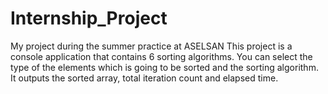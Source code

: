 # Internship_Project
My project during the summer practice at ASELSAN
This project is a console application that contains 6 sorting algorithms. 
You can select the type of the elements which is going to be sorted and the sorting algorithm. It outputs the sorted array, total iteration count and elapsed time.
